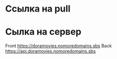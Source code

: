 # Ссылка на pull

# Cылка на сервер

Front https://doramovies.nomoredomains.sbs Back https://api.doramovies.nomoredomains.sbs